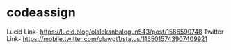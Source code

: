 # codeassign

Lucid Link- https://lucid.blog/olalekanbalogun543/post/1566590748
Twitter Link- https://mobile.twitter.com/olawgt1/status/1165015743907409921
